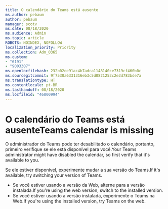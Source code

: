 ```yaml
---
title: O calendário do Teams está ausente
ms.author: pebaum
author: pebaum
manager: scotv
ms.date: 08/18/2020
ms.audience: Admin
ms.topic: article
ROBOTS: NOINDEX, NOFOLLOW
localization_priority: Priority
ms.collection: Adm_O365
ms.custom:
- "6191"
- "9003307"
ms.openlocfilehash: 232b02ee91ac4b7adca1148140ce7319cf460b0c
ms.sourcegitcommit: 9f7530a6331316eb3c5d0821253c2e3d783bde7a
ms.translationtype: HT
ms.contentlocale: pt-BR
ms.lasthandoff: 08/18/2020
ms.locfileid: "46800994"
---
```

# <a name="teams-calendar-is-missing"></a><span data-ttu-id="f53aa-102">O calendário do Teams está ausente</span><span class="sxs-lookup"><span data-stu-id="f53aa-102">Teams calendar is missing</span></span>

<span data-ttu-id="f53aa-103">O administrador do Teams pode ter desabilitado o calendário, portanto, primeiro verifique se ele está disponível para você.</span><span class="sxs-lookup"><span data-stu-id="f53aa-103">Your Teams administrator might have disabled the calendar, so first verify that it's available to you.</span></span>

<span data-ttu-id="f53aa-104">Se ele estiver disponível, experimente mudar a sua versão do Teams.</span><span class="sxs-lookup"><span data-stu-id="f53aa-104">If it's available, try switching your version of Teams.</span></span>

- <span data-ttu-id="f53aa-105">Se você estiver usando a versão da Web, alterne para a versão instalada.</span><span class="sxs-lookup"><span data-stu-id="f53aa-105">If you're using the web version, switch to the installed version.</span></span>
- <span data-ttu-id="f53aa-106">Se você estiver usando a versão instalada, experimente o Teams na Web.</span><span class="sxs-lookup"><span data-stu-id="f53aa-106">If you're using the installed version, try Teams on the web.</span></span>